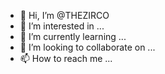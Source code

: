 - 👋 Hi, I’m @THEZIRCO
- 👀 I’m interested in ...
- 🌱 I’m currently learning ...
- 💞️ I’m looking to collaborate on ...
- 📫 How to reach me ...

<!---
THEZIRCO/THEZIRCO is a ✨ special ✨ repository because its `README.md` (this file) appears on your GitHub profile.
You can click the Preview link to take a look at your changes.
--->
